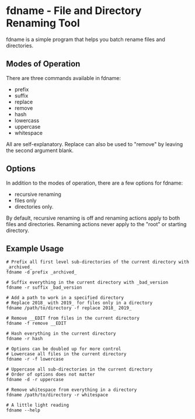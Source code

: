 # fdname - File and Directory Renaming Tool

fdname is a simple program that helps you batch rename files and directories.

## Modes of Operation

There are three commands available in fdname:
 - prefix
 - suffix
 - replace
 - remove
 - hash
 - lowercass
 - uppercase
 - whitespace

All are self-explanatory. Replace can also be used to "remove" by leaving the
second argument blank.

## Options

In addition to the modes of operation, there are a few options for fdname:
 - recursive renaming
 - files only
 - directories only.

By default, recursive renaming is off and renaming actions apply to both files
and directories. Renaming actions never apply to the "root" or starting directory.

## Example Usage

```
# Prefix all first level sub-directories of the current directory with _archived_
fdname -d prefix _archived_

# Suffix everything in the current directory with _bad_version
fdname -r suffix _bad_version

# Add a path to work in a specified directory
# Replace 2018_ with 2019_ for files only in a directory
fdname /path/to/directory -f replace 2018_ 2019_

# Remove __EDIT from files in the current directory
fdname -f remove __EDIT

# Hash everything in the current directory
fdname -r hash

# Options can be doubled up for more control
# Lowercase all files in the current directory
fdname -r -f lowercase

# Uppercase all sub-directories in the current directory
# Order of options does not matter
fdname -d -r uppercase

# Remove whitespace from everything in a directory
fdname /path/to/directory -r whitespace

# A little light reading
fdname --help
```